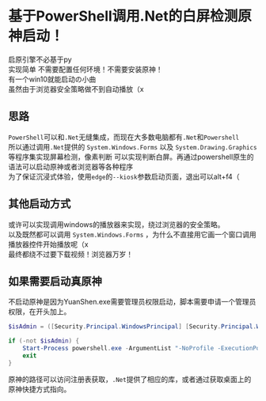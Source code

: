 # 基于PowerShell调用.Net的白屏检测原神启动！

启原引擎不必基于py  
实现简单 不需要配置任何环境！不需要安装原神！  
有一个win10就能启动の小曲  
虽然由于浏览器安全策略做不到自动播放（x  

## 思路
`PowerShell`可以和`.Net`无缝集成，而现在大多数电脑都有`.Net`和`Powershell`  
所以通过调用`.Net`提供的 `System.Windows.Forms` 以及 `System.Drawing.Graphics` 等程序集实现屏幕检测，像素判断 可以实现判断白屏。再通过powershell原生的语法可以启动原神或者浏览器等各种程序  
为了保证沉浸式体验，使用`edge`的`--kiosk`参数启动页面，退出可以alt+f4（

## 其他启动方式

或许可以实现调用windows的播放器来实现，绕过浏览器的安全策略。  
以及既然都可以调用 `System.Windows.Forms` ，为什么不直接用它画一个窗口调用播放器控件开始播放呢（x  
最终都绕不过要下载视频！浏览器万岁！  

## 如果需要启动真原神
不启动原神是因为YuanShen.exe需要管理员权限启动，脚本需要申请一个管理员权限，在开头加上。
```powershell
$isAdmin = ([Security.Principal.WindowsPrincipal] [Security.Principal.WindowsIdentity]::GetCurrent()).IsInRole([Security.Principal.WindowsBuiltInRole]::Administrator)

if (-not $isAdmin) {
    Start-Process powershell.exe -ArgumentList "-NoProfile -ExecutionPolicy Bypass -File `"$($MyInvocation.MyCommand.Path)`"" -Verb RunAs
    exit
}
```
原神的路径可以访问注册表获取，`.Net`提供了相应的库，或者通过获取桌面上的原神快捷方式指向。